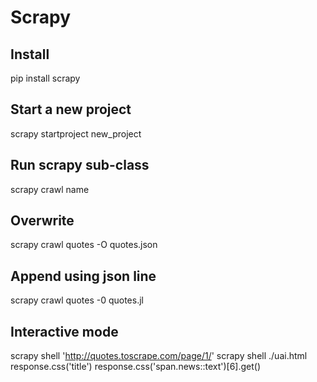 # Scrapy

## Install
pip install scrapy

## Start a new project
scrapy startproject new_project

## Run scrapy sub-class
scrapy crawl name

## Overwrite
scrapy crawl quotes -O quotes.json

## Append using json line
scrapy crawl quotes -0 quotes.jl

## Interactive mode
scrapy shell 'http://quotes.toscrape.com/page/1/'
scrapy shell ./uai.html
response.css('title')
response.css('span.news::text')[6].get()

